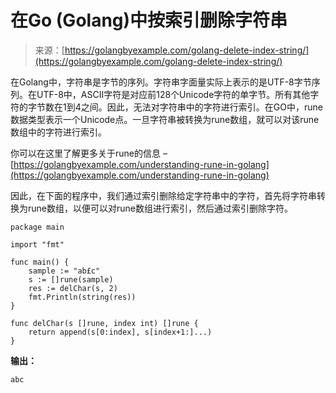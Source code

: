 <!--yml

类别：未分类

日期：2024-10-13 06:13:55

-->

# 在Go (Golang)中按索引删除字符串

> 来源：[https://golangbyexample.com/golang-delete-index-string/](https://golangbyexample.com/golang-delete-index-string/)

在Golang中，字符串是字节的序列。字符串字面量实际上表示的是UTF-8字节序列。在UTF-8中，ASCII字符是对应前128个Unicode字符的单字节。所有其他字符的字节数在1到4之间。因此，无法对字符串中的字符进行索引。在GO中，rune数据类型表示一个Unicode点。一旦字符串被转换为rune数组，就可以对该rune数组中的字符进行索引。

你可以在这里了解更多关于rune的信息 – [https://golangbyexample.com/understanding-rune-in-golang](https://golangbyexample.com/understanding-rune-in-golang)

因此，在下面的程序中，我们通过索引删除给定字符串中的字符，首先将字符串转换为rune数组，以便可以对rune数组进行索引，然后通过索引删除字符。

```
package main

import "fmt"

func main() {
    sample := "ab£c"
    s := []rune(sample)
    res := delChar(s, 2)
    fmt.Println(string(res))
}

func delChar(s []rune, index int) []rune {
    return append(s[0:index], s[index+1:]...)
}
```

**输出：**

```
abc
```
